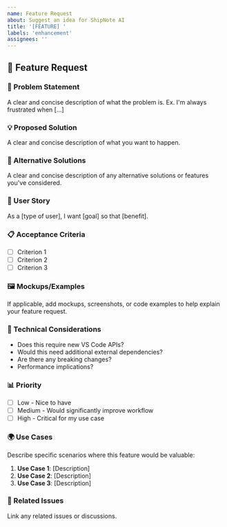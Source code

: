 ```yaml
---
name: Feature Request
about: Suggest an idea for ShipNote AI
title: '[FEATURE] '
labels: 'enhancement'
assignees: ''
---
```


## 🚀 Feature Request

### 🎯 Problem Statement
A clear and concise description of what the problem is. Ex. I'm always frustrated when [...]

### 💡 Proposed Solution
A clear and concise description of what you want to happen.

### 🔄 Alternative Solutions
A clear and concise description of any alternative solutions or features you've considered.

### 🎨 User Story
As a [type of user], I want [goal] so that [benefit].

### 📋 Acceptance Criteria
- [ ] Criterion 1
- [ ] Criterion 2
- [ ] Criterion 3

### 🖼️ Mockups/Examples
If applicable, add mockups, screenshots, or code examples to help explain your feature request.

### 🔧 Technical Considerations
- Does this require new VS Code APIs?
- Would this need additional external dependencies?
- Are there any breaking changes?
- Performance implications?

### 📊 Priority
- [ ] Low - Nice to have
- [ ] Medium - Would significantly improve workflow
- [ ] High - Critical for my use case

### 🌍 Use Cases
Describe specific scenarios where this feature would be valuable:

1. **Use Case 1**: [Description]
2. **Use Case 2**: [Description]
3. **Use Case 3**: [Description]

### 🔗 Related Issues
Link any related issues or discussions.
